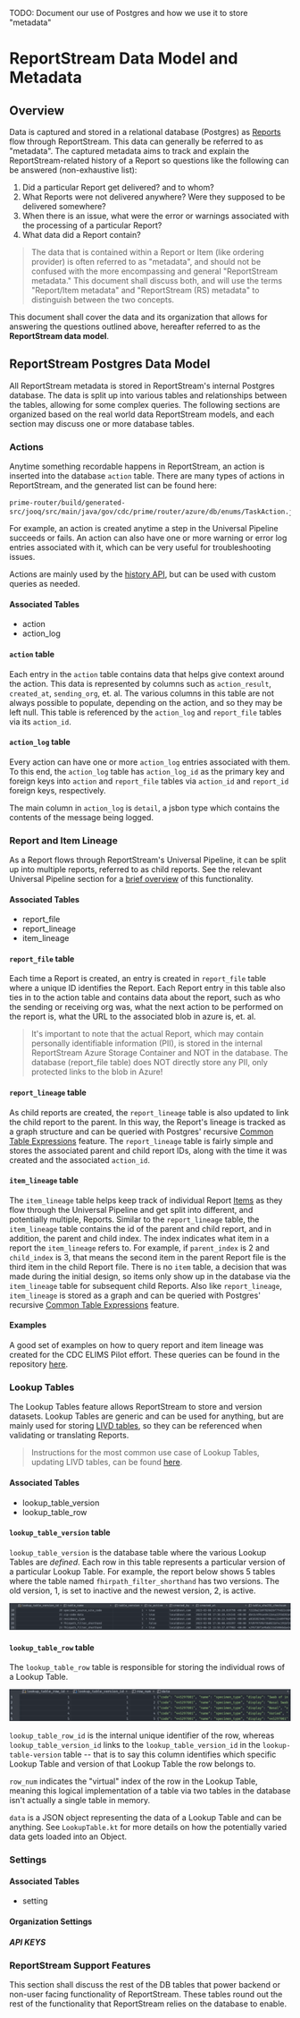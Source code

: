 TODO: Document our use of Postgres and how we use it to store "metadata"

# ReportStream Data Model and Metadata

## Overview

Data is captured and stored in a relational database (Postgres) as [Reports](../../universal-pipeline/README.md#report-and-item) flow through ReportStream. This data can generally be referred to as "metadata". The captured metadata aims to track and explain the ReportStream-related history of a Report so questions like the following can be answered (non-exhaustive list):

1. Did a particular Report get delivered? and to whom?
2. What Reports were not delivered anywhere? Were they supposed to be delivered somewhere?
3. When there is an issue, what were the error or warnings associated with the processing of a particular Report?
4. What data did a Report contain?

> The data that is contained within a Report or Item (like ordering provider) is often referred to as "metadata", and should not be confused with the more encompassing and general "ReportStream metadata." This document shall discuss both, and will use the terms "Report/Item metadata" and "ReportStream (RS) metadata" to distinguish between the two concepts.

This document shall cover the data and its organization that allows for answering the questions outlined above, hereafter referred to as the **ReportStream data model**.

## ReportStream Postgres Data Model

All ReportStream metadata is stored in ReportStream's internal Postgres database. The data is split up into various tables and relationships between the tables, allowing for some complex queries. The following sections are organized based on the real world data ReportStream models, and each section may discuss one or more database tables.

### Actions

Anytime something recordable happens in ReportStream, an action is inserted into the database `action` table. There are many types of actions in ReportStream, and the generated list can be found here:
```
prime-router/build/generated-src/jooq/src/main/java/gov/cdc/prime/router/azure/db/enums/TaskAction.java`.
```
For example, an action is created anytime a step in the Universal Pipeline succeeds or fails. An action can also have one or more warning or error log entries associated with it, which can be very useful for troubleshooting issues.

Actions are mainly used by the [history API](../../universal-pipeline/README.md#history-endpoint), but can be used with custom queries as needed.

#### Associated Tables

- action
- action_log

#### `action` table

Each entry in the `action` table contains data that helps give context around the action. This data is represented by columns such as `action_result`, `created_at`, `sending_org`, et. al. The various columns in this table are not always possible to populate, depending on the action, and so they may be left null. This table is referenced by the `action_log` and `report_file` tables via its `action_id`.

#### `action_log` table
Every action can have one or more `action_log` entries associated with them. To this end, the `action_log` table has `action_log_id` as the primary key and foreign keys into `action` and `report_file` tables via `action_id` and `report_id` foreign keys, respectively. 

The main column in `action_log` is `detail`, a jsbon type which contains the contents of the message being logged.

### Report and Item Lineage

As a Report flows through ReportStream's Universal Pipeline, it can be split up into multiple reports, referred to as child reports. See the relevant Universal Pipeline section for a [brief overview](../../universal-pipeline/README.md#universal-pipeline-metadata-and-report-and-item-lineage) of this functionality.

#### Associated Tables

- report_file
- report_lineage
- item_lineage

#### `report_file` table
Each time a Report is created, an entry is created in `report_file` table where a unique ID identifies the Report. Each Report entry in this table also ties in to the action table and contains data about the report, such as who the sending or receiving org was, what the next action to be performed on the report is, what the URL to the associated blob in azure is, et. al.

> It's important to note that the actual Report, which may contain  personally identifiable information (PII), is stored in the internal ReportStream Azure Storage Container and NOT in the database. The database (report_file table) does NOT directly store any PII, only protected links to the blob in Azure!

#### `report_lineage` table
As child reports are created, the `report_lineage` table is also updated to link the child report to the parent. In this way, the Report's lineage is tracked as a graph structure and can be queried with Postgres' recursive [Common Table Expressions](https://www.postgresql.org/docs/current/queries-with.html) feature. The `report_lineage` table is fairly simple and stores the associated parent and child report IDs, along with the time it was created and the associated `action_id`.

#### `item_lineage` table

The `item_lineage` table helps keep track of individual Report [Items](../../universal-pipeline/README.md#report-and-item) as they flow through the Universal Pipeline and get split into different, and potentially multiple, Reports. Similar to the `report_lineage` table, the `item_lineage` table contains the id of the parent and child report, and in addition, the parent and child index. The index indicates what item in a report the `item_lineage` refers to. For example, if `parent_index` is 2 and `child_index` is 3, that means the second item in the parent Report file is the third item in the child Report file. There is no `item` table, a decision that was made during the initial design, so items only show up in the database via the `item_lineage` table for subsequent child Reports. Also like `report_lineage`, `item_lineage` is stored as a graph and can be queried with Postgres' recursive [Common Table Expressions](https://www.postgresql.org/docs/current/queries-with.html) feature.

#### Examples

A good set of examples on how to query report and item lineage was created for the CDC ELIMS Pilot effort. These queries can be found in the repository [here](../../../examples/cdc-elims-metabase-queries/README.md).

### Lookup Tables

The Lookup Tables feature allows ReportStream to store and version datasets. Lookup Tables are generic and can be used for anything, but are mainly used for storing [LIVD tables](https://www.cdc.gov/csels/dls/livd-codes.html), so they can be referenced when validating or translating Reports.

> Instructions for the most common use case of Lookup Tables, updating LIVD tables, can be found [here](../../getting-started/standard-operating-procedures/update-livd-table.md).

#### Associated Tables

- lookup_table_version
- lookup_table_row

#### `lookup_table_version` table

`lookup_table_version` is the database table where the various Lookup Tables are _defined_. Each row in this table represents a particular version of a particular Lookup Table. For example, the report below shows 5 tables where the table named `fhirpath_filter_shorthand` has two versions. The old version, 1, is set to inactive and the newest version, 2, is active.

![lookup-table-version](../../assets/lookup-table-version.png)

#### `lookup_table_row` table

The `lookup_table_row` table is responsible for storing the individual rows of a Lookup Table.

![lookup-table-row](../../assets/lookup-table-row.png)

`lookup_table_row_id` is the internal unique identifier of the row, whereas `lookup_table_version_id` links to the `lookup_table_version_id` in the `lookup-table-version` table -- that is to say this column identifies which specific Lookup Table and version of that Lookup Table the row belongs to. 

`row_num` indicates the "virtual" index of the row in the Lookup Table, meaning this logical implementation of a table via two tables in the database isn't actually a single table in memory.

`data` is a JSON object representing the data of a Lookup Table and can be anything. See `LookupTable.kt` for more details on how the potentially varied data gets loaded into an Object.

### Settings

#### Associated Tables

- setting

#### Organization Settings

##### API KEYS

### ReportStream Support Features

This section shall discuss the rest of the DB tables that power backend or non-user facing functionality of ReportStream. These tables round out the rest of the functionality that ReportStream relies on the database to enable.

